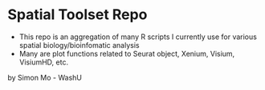 # Spatial Toolset Repo
* This repo is an aggregation of many R scripts I currently use for various spatial biology/bioinfomatic analysis
* Many are plot functions related to Seurat object, Xenium, Visium, VisiumHD, etc.

by Simon Mo - WashU
